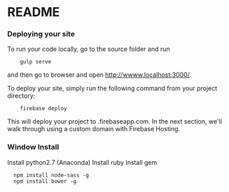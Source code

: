 # README

### Deploying your site

To run your code locally, go to the source folder and run

```
    gulp serve
```

and then go to browser and open http://wwww.localhost:3000/.

To deploy your site, simply run the following command from your project directory:

```
    firebase deploy
```

This will deploy your project to <YOUR-FIREBASE-APP>.firebaseapp.com. In the next section, we'll walk through using a custom domain with Firebase Hosting.


### Window Install

Install python2.7 (Anaconda)
Install ruby
Install gem

```
  npm install node-sass -g
  npm install bower -g
```
